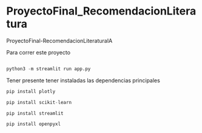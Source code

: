 # ProyectoFinal_RecomendacionLiteratura
ProyectoFinal-RecomendacionLiteraturaIA


Para correr este proyecto

```py

python3 -m streamlit run app.py

```


Tener presente tener instaladas las dependencias principales

```py
pip install plotly
```


```py
pip install scikit-learn
```


```py
pip install streamlit
```


```py
pip install openpyxl
```